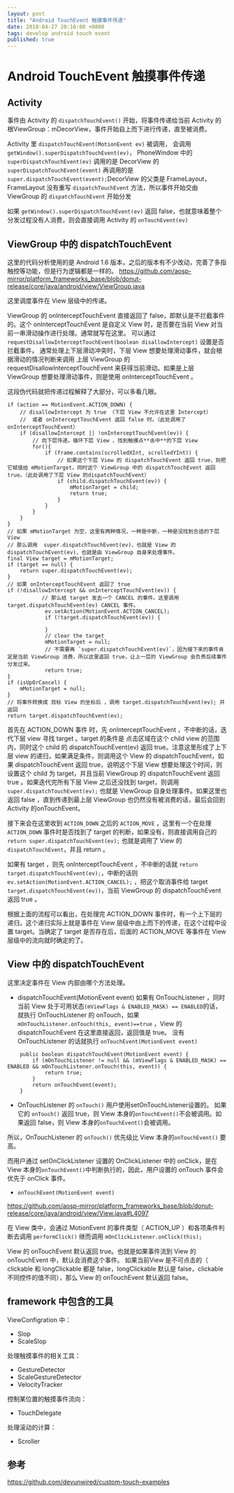 ```yaml
---
layout: post
title: "Android TouchEvent 触摸事件传递"
date: 2018-04-27 20:16:00 +0800
tags: develop android touch event
published: true
---
```

# Android TouchEvent 触摸事件传递

## Activity

事件由 Activity 的 `dispatchTouchEvent()` 开始，将事件传递给当前 Activity 的根ViewGroup：mDecorView，事件开始自上而下进行传递，直至被消费。

Activity 里 `dispatchTouchEvent(MotionEvent ev)` 被调用，
会调用 `getWindow().superDispatchTouchEvent(ev)`，
PhoneWindow 中的 `superDispatchTouchEvent(ev)` 调用的是 DecorView 的 `superDispatchTouchEvent(event)` 
再调用的是 `super.dispatchTouchEvent(event);`DecorView 的父类是 FrameLayout，FrameLayout 没有重写 `dispatchTouchEvent` 方法，所以事件开始交由 ViewGroup 的 `dispatchTouchEvent` 开始分发

如果 `getWindow().superDispatchTouchEvent(ev)` 返回 false，也就意味着整个分发过程没有人消费，则会直接调用 Activity 的 `onTouchEvent(ev)`

## ViewGroup 中的 dispatchTouchEvent

这里的代码分析使用的是 Android 1.6 版本，之后的版本有不少改动，完善了多指触控等功能，但是行为逻辑都是一样的。
<https://github.com/aosp-mirror/platform_frameworks_base/blob/donut-release/core/java/android/view/ViewGroup.java>

这里调度事件在 View 层级中的传递。

ViewGroup 的 onInterceptTouchEvent 直接返回了 false，即默认是不拦截事件的。这个 onInterceptTouchEvent 是自定义 View 时，是否要在当前 View 对当前一串滑动操作进行处理。通常就写在这里。
可以通过 `requestDisallowInterceptTouchEvent(boolean disallowIntercept)` 设置是否拦截事件。
通常处理上下层滑动冲突时，下层 View 想要处理滑动事件，就会根据滑动的情况判断来调用 上层 ViewGroup 的 requestDisallowInterceptTouchEvent 来获得当前滑动。如果是上层 ViewGroup 想要处理滑动事件，则是使用 onInterceptTouchEvent 。
 
这段伪代码就把传递过程解释了大部分，可以多看几眼。
```
if (action == MotionEvent.ACTION_DOWN) {
    // disallowIntercept 为 true （下层 View 不允许在这里 Intercept）
    //  或者 onInterceptTouchEvent 返回 false 时。（此处调用了onInterceptTouchEvent）
    if (disallowIntercept || !onInterceptTouchEvent(ev)) {
        // 向下层传递。循环下层 View ，找到触摸点**击中**的下层 View 
        for(){
            if (frame.contains(scrolledXInt, scrolledYInt)) {
                // 如果这个下层 View 的 dispatchTouchEvent 返回 true，则把它赋值给 mMotionTarget，同时这个 ViewGroup 中的 dispatchTouchEvent 返回true。（此处调用了下层 View 的dispatchTouchEvent）
                if (child.dispatchTouchEvent(ev)) {
                    mMotionTarget = child;
                    return true;
                }
            }
        }
    }
}
// 如果 mMotionTarget 为空，这里有两种情况，一种是中断，一种是没找到合适的下层 View
// 那么调用  super.dispatchTouchEvent(ev)，也就是 View 的 dispatchTouchEvent(ev)，也就是由 ViewGroup 自身来处理事件。
final View target = mMotionTarget;
if (target == null) {
    return super.dispatchTouchEvent(ev);
} 
// 如果 onInterceptTouchEvent 返回了 true
if (!disallowIntercept && onInterceptTouchEvent(ev)) {
           // 那么给 target 发去一个 CANCEL 的事件。这里调用 target.dispatchTouchEvent(ev) CANCEL 事件。
            ev.setAction(MotionEvent.ACTION_CANCEL);
            if (!target.dispatchTouchEvent(ev)) {
             
            }
            // clear the target
            mMotionTarget = null;
            // 不需要再 `super.dispatchTouchEvent(ev)`，因为接下来的事件肯定是当前 ViewGroup 消费，所以这里返回 true，让上一层的 ViewGroup 会负责后续事件分发过来。
            return true;
}
if (isUpOrCancel) {
    mMotionTarget = null;
}
// 将事件转换成 目标 View 的坐标后 ，调用 target.dispatchTouchEvent(ev); 并返回
return target.dispatchTouchEvent(ev);
```

首先在 ACTION_DOWN 事件 时，先 onInterceptTouchEvent ，不中断的话，迭代下层 view 寻找 target 。target 的条件是 点击区域在这个 child view 的范围内，同时这个 child 的 dispatchTouchEvent(ev) 返回 true。注意这里形成了上下层 view 的递归，如果满足条件，则调用这个 View 的 dispatchTouchEvent，如果 dispatchTouchEvent 返回 true，说明这个下层 View 想要处理这个时间，则设置这个 child 为 target，并且当前 ViewGroup 的 dispatchTouchEvent 返回 true 。如果迭代完所有下层 View 之后还没找到 target，则调用 `super.dispatchTouchEvent(ev);` 也就是 ViewGroup 自身处理事件。如果这里也返回 false ，直到传递到最上层 ViewGroup 也仍然没有被消费的话，最后会回到 Activity 的onTouchEvent。

接下来会在这里收到 `ACTION_DOWN` 之后的 `ACTION_MOVE` ，这里有一个在处理 `ACTION_DOWN` 事件时是否找到了 target 的判断，如果没有，则直接调用自己的 `return super.dispatchTouchEvent(ev);` 也就是调用了 View 的 `dispatchTouchEvent`，并且 return 。

如果有 target ，则先 onInterceptTouchEvent ，不中断的话就 `return target.dispatchTouchEvent(ev);`，中断的话则 ` ev.setAction(MotionEvent.ACTION_CANCEL); ` ，把这个取消事件给 target` target.dispatchTouchEvent(ev))`，当前 ViewGroup 的 dispatchTouchEvent 返回 true 。

根据上面的流程可以看出，在处理完 ACTION_DOWN 事件时，有一个上下层的递归，这个递归实际上就是事件在 View 层级中由上而下的传递，在这个过程中设置 target。当确定了 target 是否存在后，后面的  ACTION_MOVE 等事件在 View 层级中的流向就时确定的了。


## View 中的 dispatchTouchEvent

这里决定事件在 View 内部由哪个方法处理。

- dispatchTouchEvent(MotionEvent event)
如果有 OnTouchListener ，同时当前 View 处于可用状态`(mViewFlags & ENABLED_MASK) == ENABLED`的话，就执行 OnTouchListener 的 onTouch，如果`mOnTouchListener.onTouch(this, event)==true` ，View 的 dispatchTouchEvent 在这里直接返回，返回值是 true。
没有 OnTouchListener 的话就执行 `onTouchEvent(MotionEvent event)`

```
    public boolean dispatchTouchEvent(MotionEvent event) {
        if (mOnTouchListener != null && (mViewFlags & ENABLED_MASK) == ENABLED && mOnTouchListener.onTouch(this, event)) {
            return true;
        }
        return onTouchEvent(event);
    }
```

- OnTouchListener 的 `onTouch()`
用户使用setOnTouchListener设置的。
如果它的 `onTouch()` 返回 true，则 View 本身的`onTouchEvent()`不会被调用。如果返回 false，则 View 本身的`onTouchEvent()`会被调用。

所以，OnTouchListener 的 `onTouch()` 优先级比 View 本身的`onTouchEvent()` 要高。

而用户通过 setOnClickListener 设置的 OnClickListener 中的 onClick，是在 View 本身的`onTouchEvent()`中判断执行的，因此，用户设置的 onTouch 事件会优先于 onClick 事件。

- `onTouchEvent(MotionEvent event)`

<https://github.com/aosp-mirror/platform_frameworks_base/blob/donut-release/core/java/android/view/View.java#L4097>

在 View 类中，会通过 MotionEvent 的事件类型（ ACTION_UP ）和各项条件判断去调用 `performClick()` 继而调用 `mOnClickListener.onClick(this);`

View 的 onTouchEvent 默认返回 true。也就是如果事件流到 View 的 onTouchEvent 中，默认会消费这个事件。
如果当前View 是不可点击的（ clickable 和 longClickable 都是 false，longClickable 默认是 false，clickable 不同控件的值不同），那么 View 的 onTouchEvent 默认返回 false。


## framework 中包含的工具

ViewConfigration 中：
- Slop
- ScaleSlop

处理触摸事件的相关工具：
- GestureDetector
- ScaleGestureDetector
- VelocityTracker

控制某位置的触摸事件流向：
- TouchDelegate

处理滚动的计算：
- Scroller 


## 参考

<https://github.com/devunwired/custom-touch-examples>


